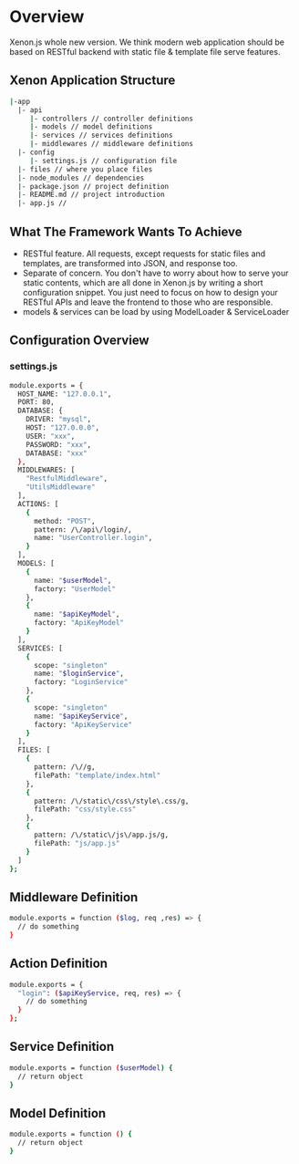 # Overview

Xenon.js whole new version. We think modern web application should be based
on RESTful backend with static file & template file serve features.  

## Xenon Application Structure

```sh
|-app
  |- api
     |- controllers // controller definitions
     |- models // model definitions
     |- services // services definitions
     |- middlewares // middleware definitions
  |- config
     |- settings.js // configuration file
  |- files // where you place files
  |- node_modules // dependencies
  |- package.json // project definition
  |- README.md // project introduction
  |- app.js //
```

## What The Framework Wants To Achieve

- RESTful feature. All requests, except requests for static files and
  templates, are transformed into JSON, and response too.
- Separate of concern. You don't have to worry about how to serve your  
  static contents, which are all done in Xenon.js by writing a short configuration snippet. You just need to focus on how to design your RESTful APIs and leave the frontend to those who are responsible.
- models & services can be load by using ModelLoader & ServiceLoader

## Configuration Overview

### settings.js

```sh
module.exports = {
  HOST_NAME: "127.0.0.1",
  PORT: 80,
  DATABASE: {
    DRIVER: "mysql",
    HOST: "127.0.0.0",
    USER: "xxx",
    PASSWORD: "xxx",
    DATABASE: "xxx"
  },
  MIDDLEWARES: [
    "RestfulMiddleware",
    "UtilsMiddleware"
  ],
  ACTIONS: [
    {
      method: "POST",
      pattern: /\/api\/login/,
      name: "UserController.login",
    }
  ],
  MODELS: [
    {
      name: "$userModel",
      factory: "UserModel"
    },
    {
      name: "$apiKeyModel",
      factory: "ApiKeyModel"
    }
  ],
  SERVICES: [
    {
      scope: "singleton"
      name: "$loginService",
      factory: "LoginService"
    },
    {
      scope: "singleton"
      name: "$apiKeyService",
      factory: "ApiKeyService"
    }
  ],
  FILES: [
    {
      pattern: /\//g,
      filePath: "template/index.html"
    },
    {
      pattern: /\/static\/css\/style\.css/g,
      filePath: "css/style.css"
    },
    {
      pattern: /\/static\/js\/app.js/g,
      filePath: "js/app.js"
    }
  ]
};
```

## Middleware Definition

```sh
module.exports = function ($log, req ,res) => {
  // do something
}
```

## Action Definition

```sh
module.exports = {
  "login": ($apiKeyService, req, res) => {
    // do something
  }
};
```

## Service Definition

```sh
module.exports = function ($userModel) {
  // return object
}
```

## Model Definition

```sh
module.exports = function () {
  // return object
}
```
